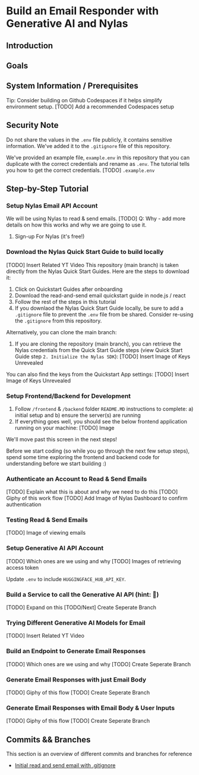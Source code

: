 # Build an Email Responder with Generative AI and Nylas

## Introduction

## Goals

## System Information / Prerequisites

Tip: Consider building on Github Codespaces if it helps simplify environment setup.
[TODO] Add a recommended Codespaces setup

## Security Note
Do not share the values in the `.env` file publicly, it contains sensitive information. We've added it to the `.gitignore` file of this repository.

We've provided an example file, `example.env` in this repository that you can duplicate with the correct credentials and rename as `.env`. The tutorial tells you how to get the correct credentials.
[TODO] `.example.env`

## Step-by-Step Tutorial

### Setup Nylas Email API Account
We will be using Nylas to read & send emails.
[TODO] Q: Why - add more details on how this works and why we are going to use it.

1. Sign-up For Nylas (it's free!)

### Download the Nylas Quick Start Guide to build locally
[TODO] Insert Related YT Video
This repository (main branch) is taken directly from the Nylas Quick Start Guides. Here are the steps to download it:

1. Click on Quickstart Guides after onboarding
2. Download the read-and-send email quickstart guide in node.js / react
3. Follow the rest of the steps in this tutorial
4. If you downlaod the Nylas Quick Start Guide locally, be sure to add a `.gitignore` file to prevent the `.env` file from be shared. Consider re-using the `.gitignore` from this repository.

Alternatively, you can clone the main branch:
1. If you are cloning the repository (main branch), you can retrieve the Nylas credentials from the Quick Start Guide steps (view Quick Start Guide step `2. Initialize the Nylas SDK`):
[TODO] Insert Image of Keys Unrevealed

You can also find the keys from the Quickstart App settings:
[TODO] Insert Image of Keys Unrevealed

### Setup Frontend/Backend for Development
1. Follow `/frontend` & `/backend` folder `README.MD` instructions to complete: a) initial setup and b) ensure the server(s) are running
2. If everything goes well, you should see the below frontend application running on your machine:
[TODO] Image

We'll move past this screen in the next steps! 

Before we start coding (so while you go through the next few setup steps), spend some time exploring the frontend and backend code for understanding before we start building :)

### Authenticate an Account to Read & Send Emails
[TODO] Explain what this is about and why we need to do this
[TODO] Giphy of this work flow
[TODO] Add Image of Nylas Dashboard to confirm authentication

### Testing Read & Send Emails
[TODO] Image of viewing emails

### Setup Generative AI API Account
[TODO] Which ones are we using and why
[TODO] Images of retrieving access token

Update `.env` to include `HUGGINGFACE_HUB_API_KEY`.


### Build a Service to call the Generative AI API (hint: 🤗)
[TODO] Expand on this
[TODO/Next] Create Seperate Branch

### Trying Different Generative AI Models for Email
[TODO] Insert Related YT Video

### Build an Endpoint to Generate Email Responses
[TODO] Which ones are we using and why
[TODO] Create Seperate Branch

### Generate Email Responses with just Email Body
[TODO] Giphy of this flow
[TODO] Create Seperate Branch

### Generate Email Responses with Email Body & User Inputs
[TODO] Giphy of this flow
[TODO] Create Seperate Branch

## Commits && Branches
This section is an overview of different commits and branches for reference

- [Initial read and send email with .gitignore](https://github.com/nylas-samples/node-email-responder-ai/commit/1143c8d8cbbb4002a7a8dddeaafe64ca795a07c7)